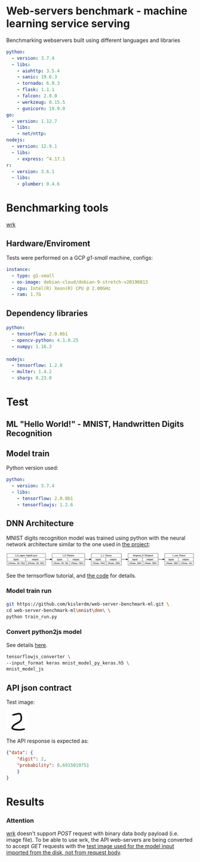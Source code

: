 # Web-servers benchmark - machine learning service serving

Benchmarking webservers built using different languages and libraries

```yaml
python:
  - version: 3.7.4
  - libs:
    - aiohttp: 3.5.4
    - sanic: 19.6.3
    - tornado: 6.0.3
    - flask: 1.1.1
    - falcon: 2.0.0
    - werkzeug: 0.15.5
    - gunicorn: 19.9.0
go: 
  - version: 1.12.7
  - libs: 
    - net/nttp: 
nodejs:
  - version: 12.9.1
  - libs: 
    - express: ^4.17.1
r:
  - version: 3.6.1
  - libs:
    - plumber: 0.4.6
```

# Benchmarking tools

<a href="https://github.com/wg/wrk/" target="_blank">wrk</a>

## Hardware/Enviroment

Tests were performed on a GCP <em>g1-small</em> machine, configs:

```yaml
instance:
  - type: g1-small
  - os-image: debian-cloud/debian-9-stretch-v20190813
  - cpu: Intel(R) Xeon(R) CPU @ 2.00GHz
  - ram: 1.7G
```

## Dependency libraries

``` yaml
python:
  - tensorflow: 2.0.0b1
  - opencv-python: 4.1.0.25
  - numpy: 1.16.3
  
nodejs:
  - tensorflow: 1.2.8
  - multer: 1.4.2
  - sharp: 0.23.0
```

# Test

## ML "Hello World!" - <a hreg="https://en.wikipedia.org/wiki/MNIST_database" target="_blank">MNIST</a>, Handwritten Digits Recognition

## Model train

 Python version used:
```yaml
python:
  - version: 3.7.4
  - libs:
    - tensorflow: 2.0.0b1
    - tensorflowjs: 1.2.6
```

## DNN Architecture

MNIST digits recognition model was trained using python with the neural network architecture similar to the one used in <a href="http://myselph.de/neuralNet.html" target="_blank">the project</a>:

![MNIST model architecture](mnist/dnn/model/model_architecture.png)

See the <a hreg="https://www.tensorflow.org/beta/tutorials/keras/basic_classification" target="_blank">ternsorflow tutorial</a>, and [the code](mnist/dnn/train_run.py) for details. 

### Model train run

```bash
git https://github.com/kislerdm/web-server-benchmark-ml.git \
cd web-server-benchmark-ml\mnist\dnn\ \
python train_run.py
```

### Convert python2js model

See details <a href="https://www.tensorflow.org/js/tutorials/conversion/import_saved_model" target="_blank">here</a>.

```bash
tensorflowjs_converter \
--input_format keras mnist_model_py_keras.h5 \
mnist_model_js
```

## API json contract

Test image:

![Test image](mnist/test_2.jpeg)

The API response is expected as:

```json
{"data": {
    "digit": 2,
    "probability": 0.6915019751
    }
}
```

# Results

### Attention

<a href="https://github.com/wg/wrk/" target="_blank">wrk</a> doesn't support <em>POST</em> request with binary data body payload (i.e. image file). To be able to use wrk, the API web-servers are being converted to accept <em>GET</em> requests with the <u>test image used for the model input imported from the disk, not from request body</u>.

